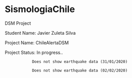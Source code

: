 # SismologiaChile
DSM Project 

Student Name: Javier Zuleta Silva

Project Name: ChileAlertaDSM

Project Status: In progress..  

                Does not show earthquake data (31/01/2020)
                
                Does not show earthquake data (02/02/2020)
                

